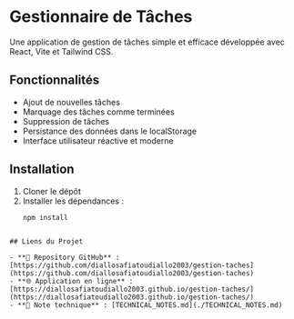 # Gestionnaire de Tâches

Une application de gestion de tâches simple et efficace développée avec React, Vite et Tailwind CSS.

## Fonctionnalités

- Ajout de nouvelles tâches
- Marquage des tâches comme terminées
- Suppression de tâches
- Persistance des données dans le localStorage
- Interface utilisateur réactive et moderne

## Installation

1. Cloner le dépôt
2. Installer les dépendances :
   ```bash
   npm install
```

## Liens du Projet

- **🔗 Repository GitHub** : [https://github.com/diallosafiatoudiallo2003/gestion-taches](https://github.com/diallosafiatoudiallo2003/gestion-taches)
- **🌐 Application en ligne** : [https://diallosafiatoudiallo2003.github.io/gestion-taches/](https://diallosafiatoudiallo2003.github.io/gestion-taches/)
- **📄 Note technique** : [TECHNICAL_NOTES.md](./TECHNICAL_NOTES.md)